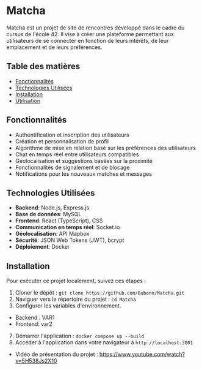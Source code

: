 # Matcha

Matcha est un projet de site de rencontres développé dans le cadre du cursus de l'école 42. Il vise à créer une plateforme permettant aux utilisateurs de se connecter en fonction de leurs intérêts, de leur emplacement et de leurs préférences.

## Table des matières

- [Fonctionnalités](#fonctionnalites)
- [Technologies Utilisées](#technologies-utilisees)
- [Installation](#installation)
- [Utilisation](#utilisation)

<div id='fonctionnalites'/>  
  
## Fonctionnalités

- Authentification et inscription des utilisateurs
- Création et personnalisation de profil
- Algorithme de mise en relation basé sur les préférences des utilisateurs
- Chat en temps réel entre utilisateurs compatibles
- Géolocalisation et suggestions basées sur la proximité
- Fonctionnalités de signalement et de blocage
- Notifications pour les nouveaux matches et messages

<div id='technologies-utilisees'/> 
  
## Technologies Utilisées

- **Backend**: Node.js, Express.js
- **Base de données**: MySQL
- **Frontend**: React (TypeScript), CSS
- **Communication en temps réel**: Socket.io
- **Géolocalisation**: API Mapbox
- **Sécurité**: JSON Web Tokens (JWT), bcrypt
- **Déploiement**: Docker

<div id='installation'/> 
  
## Installation

Pour exécuter ce projet localement, suivez ces étapes :

1. Cloner le dépôt : `git clone https://github.com/Bubonn/Matcha.git`
2. Naviguer vers le répertoire du projet : `cd Matcha`
3. Configurer les variables d'environnement.
  - Backend : VAR1
  - Frontend: var2
7. Démarrer l'application : `docker compose up --build`
8. Accéder à l'application dans votre navigateur à `http://localhost:3001`

- Vidéo de présentation du projet : https://www.youtube.com/watch?v=5H538Js2X10
